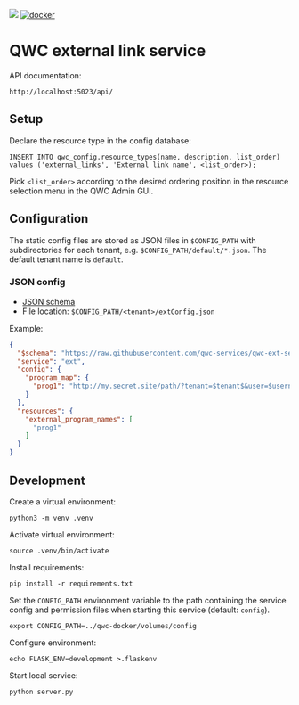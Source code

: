 [![](https://github.com/qwc-services/qwc-ext-service/workflows/build/badge.svg)](https://github.com/qwc-services/qwc-ext-service/actions)
[![docker](https://img.shields.io/docker/v/sourcepole/qwc-ext-service?label=Docker%20image&sort=semver)](https://hub.docker.com/r/sourcepole/qwc-ext-service)

QWC external link service
=========================

API documentation:

    http://localhost:5023/api/


Setup
-----

Declare the resource type in the config database:

    INSERT INTO qwc_config.resource_types(name, description, list_order) values ('external_links', 'External link name', <list_order>);

Pick `<list_order>` according to the desired ordering position in the resource selection menu in the QWC Admin GUI.

Configuration
-------------

The static config files are stored as JSON files in `$CONFIG_PATH` with subdirectories for each tenant,
e.g. `$CONFIG_PATH/default/*.json`. The default tenant name is `default`.

### JSON config

* [JSON schema](schemas/qwc-ext-service.json)
* File location: `$CONFIG_PATH/<tenant>/extConfig.json`

Example:
```json
{
  "$schema": "https://raw.githubusercontent.com/qwc-services/qwc-ext-service/master/schemas/qwc-ext-service.json",
  "service": "ext",
  "config": {
    "program_map": {
      "prog1": "http://my.secret.site/path/?tenant=$tenant$&user=$username$",
    }
  },
  "resources": {
    "external_program_names": [
      "prog1"
    ]
  }
}
```

Development
-----------

Create a virtual environment:

    python3 -m venv .venv

Activate virtual environment:

    source .venv/bin/activate

Install requirements:

    pip install -r requirements.txt

Set the `CONFIG_PATH` environment variable to the path containing the service config and permission files when starting this service (default: `config`).

    export CONFIG_PATH=../qwc-docker/volumes/config

Configure environment:

    echo FLASK_ENV=development >.flaskenv

Start local service:

    python server.py
